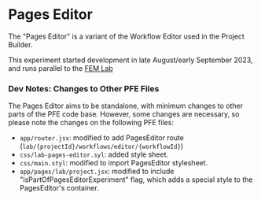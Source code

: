 # Pages Editor

The "Pages Editor" is a variant of the Workflow Editor used in the Project Builder.

This experiment started development in late August/early September 2023, and runs parallel to the [FEM Lab](../lab-fem)

### Dev Notes: Changes to Other PFE Files

The Pages Editor aims to be standalone, with minimum changes to other parts of the PFE code base. However, some changes are necessary, so please note the changes on the following PFE files:

- `app/router.jsx`: modified to add PagesEditor route (`lab/{projectId}/workflows/editor/{workflowId}`)
- `css/lab-pages-editor.syl`: added style sheet.
- `css/main.styl`: modified to import PagesEditor stylesheet.
- `app/pages/lab/project.jsx`: modified to include "isPartOfPagesEditorExperiment" flag, which adds a special style to the PagesEditor's container.
 